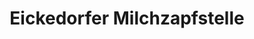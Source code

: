 ---
title: "Eickedorfer Milchzapfstelle"
url: /grasberg/eickedorfer-milchzapfstelle/
shop: Milch
---